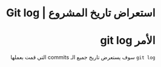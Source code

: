 <div dir=rtl >

# استعراض تاريخ المشروع | Git log

# الأمر git log

`git log` سوف يستعرض تاريخ جميع الـ commits التي قمت بعملها
</div>